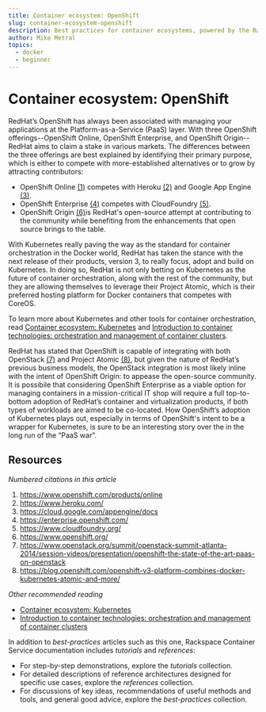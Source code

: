 ```yaml
---
title: Container ecosystem: OpenShift
slug: container-ecosystem-openshift
description: Best practices for container ecosystems, powered by the Rackspace Container Service
author: Mike Metral
topics:
  - docker
  - beginner
---
```


# Container ecosystem: OpenShift

RedHat’s OpenShift has always been associated with managing your
applications at the Platform-as-a-Service (PaaS) layer.
With three OpenShift offerings--OpenShift
Online, OpenShift Enterprise, and OpenShift Origin--RedHat aims to claim a
stake in various markets. The differences between the three offerings are
best explained by identifying their primary purpose, which is either to compete
with more-established alternatives or to grow by attracting contributors:

- OpenShift Online [(1)](#resources) competes with
  Heroku [(2)](#resources) and Google App Engine [(3)](#resources).
- OpenShift Enterprise [(4)](#resources) competes with
  CloudFoundry [(5)](#resources).
- OpenShift Origin [(6)](#resources)is RedHat's open-source attempt at contributing to
  the community while
  benefiting from the enhancements that open source brings to the table.

With Kubernetes really paving the way as the standard for container
orchestration in the Docker world, RedHat has taken the stance with
the next release of their products, version 3, to really focus, adopt
and build on Kubernetes. In doing so, RedHat is not only betting on
Kubernetes as the future of container orchestration, along with the
rest of the community, but they are allowing themselves to leverage
their Project Atomic, which is their preferred hosting platform for
Docker containers that competes with CoreOS.

To learn more about Kubernetes and other tools for container orchestration, read
[Container ecosystem: Kubernetes](/container-ecosystem-kubernetes/) and
[Introduction to container technologies: orchestration and management of container clusters](/container-technologies-orchestration-clusters/).

RedHat has stated that OpenShift is capable of integrating with both
OpenStack [(7)](#resources) and Project Atomic [(8)](#resources),
but given the nature of RedHat’s
previous business models, the OpenStack integration is most likely
inline with the intent of OpenShift Origin: to appease the open-source
community. It is possibile that considering OpenShift
Enterprise as a viable option for managing containers in a
mission-critical IT shop will require a full top-to-bottom
adoption of RedHat’s container and virtualization products, if both
types of workloads are aimed to be co-located. How OpenShift’s
adoption of Kubernetes plays out, especially in terms of
OpenShift's intent to be a wrapper for Kubernetes,
is sure to be an interesting story over the
in the long run of the “PaaS war”.

<a name="resources"></a>
## Resources

*Numbered citations in this article*

1. <https://www.openshift.com/products/online>
2. <https://www.heroku.com/>
3. <https://cloud.google.com/appengine/docs>
4. <https://enterprise.openshift.com/>
5. <https://www.cloudfoundry.org/>
6. <https://www.openshift.org/>
7. <https://www.openstack.org/summit/openstack-summit-atlanta-2014/session-videos/presentation/openshift-the-state-of-the-art-paas-on-openstack>
8. <https://blog.openshift.com/openshift-v3-platform-combines-docker-kubernetes-atomic-and-more/>

*Other recommended reading*

- [Container ecosystem: Kubernetes](/container-ecosystem-kubernetes/)
- [Introduction to container technologies: orchestration and management of container clusters](/container-technologies-orchestration-clusters/)

In addition to *best-practices* articles such as this one,
Rackspace Container Service documentation includes *tutorials* and *references*:

* For step-by-step demonstrations, explore the *tutorials* collection.
* For detailed descriptions of reference architectures designed
  for specific use cases,
  explore the *references* collection.
* For discussions of key ideas, recommendations of useful methods and tools, and
  general good advice, explore the *best-practices* collection.
